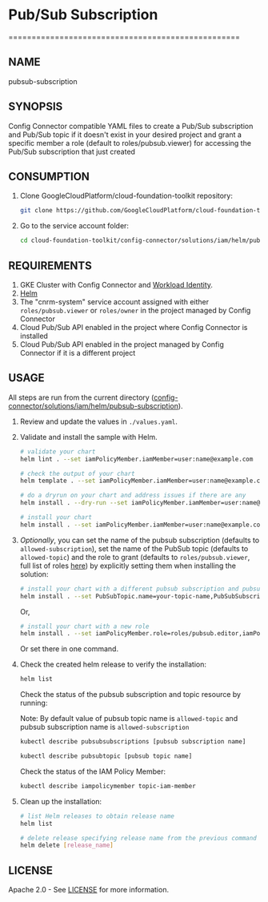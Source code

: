 # Pub/Sub Subscription

==================================================

## NAME

  pubsub-subscription

## SYNOPSIS

  Config Connector compatible YAML files to create a Pub/Sub subscription and Pub/Sub topic if it doesn't exist in your desired project and grant a specific member a role (default to roles/pubsub.viewer) for accessing the Pub/Sub subscription that just created

## CONSUMPTION

  1. Clone GoogleCloudPlatform/cloud-foundation-toolkit repository:

      ```bash
      git clone https://github.com/GoogleCloudPlatform/cloud-foundation-toolkit.git
      ```

  1. Go to the service account folder:

      ```bash
      cd cloud-foundation-toolkit/config-connector/solutions/iam/helm/pubsub-subscription
      ```

## REQUIREMENTS

1. GKE Cluster with Config Connector and [Workload Identity](https://cloud.google.com/kubernetes-engine/docs/how-to/workload-identity#enable_workload_identity_on_a_new_cluster).
1. [Helm](../../../README.md#helm)
1. The "cnrm-system" service account assigned with either `roles/pubsub.viewer` or `roles/owner` in the project managed by Config Connector
1. Cloud Pub/Sub API enabled in the project where Config Connector is installed
1. Cloud Pub/Sub API enabled in the project managed by Config Connector if it is a different project

## USAGE

All steps are run from the current directory ([config-connector/solutions/iam/helm/pubsub-subscription](.)).

1. Review and update the values in `./values.yaml`.

1. Validate and install the sample with Helm.

    ```bash
    # validate your chart
    helm lint . --set iamPolicyMember.iamMember=user:name@example.com

    # check the output of your chart
    helm template . --set iamPolicyMember.iamMember=user:name@example.com

    # do a dryrun on your chart and address issues if there are any
    helm install . --dry-run --set iamPolicyMember.iamMember=user:name@example.com --generate-name

    # install your chart
    helm install . --set iamPolicyMember.iamMember=user:name@example.com --generate-name
    ```

1. _Optionally_, you can set the name of the pubsub subscription (defaults to `allowed-subscription`), set the name of the PubSub topic (defaults to `allowed-topic`) and the role to grant (defaults to `roles/pubsub.viewer`, full list of roles [here](https://cloud.google.com/iam/docs/understanding-roles#pub-sub-roles)) by explicitly setting them when installing the solution:

    ```bash
    # install your chart with a different pubsub subscription and pubsub topic
    helm install . --set PubSubTopic.name=your-topic-name,PubSubSubscription.name=your-subscription-name,iamPolicyMember.iamMember=user:name@example.com --generate-name
    ```
    Or,
    ```bash
    # install your chart with a new role
    helm install . --set iamPolicyMember.role=roles/pubsub.editor,iamPolicyMember.iamMember=user:name@example.com --generate-name
    ```
    Or set there in one command.

1. Check the created helm release to verify the installation:
    ```bash
    helm list
    ```
    Check the status of the pubsub subscription and topic resource by running:

    Note: By default value of pubsub topic name is ```allowed-topic``` and pubsub subscription name is ```allowed-subscription```

    ```bash
    kubectl describe pubsubsubscriptions [pubsub subscription name]

    kubectl describe pubsubtopic [pubsub topic name]
    ```
    Check the status of the IAM Policy Member:
    ```bash
    kubectl describe iampolicymember topic-iam-member
    ```

1. Clean up the installation:

    ```bash
    # list Helm releases to obtain release name
    helm list

    # delete release specifying release name from the previous command output.
    helm delete [release_name]
    ```

## LICENSE

Apache 2.0 - See [LICENSE](/LICENSE) for more information.
